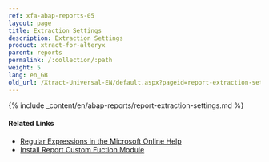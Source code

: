 ```yaml
---
ref: xfa-abap-reports-05
layout: page
title: Extraction Settings
description: Extraction Settings
product: xtract-for-alteryx
parent: reports
permalink: /:collection/:path
weight: 5
lang: en_GB
old_url: /Xtract-Universal-EN/default.aspx?pageid=report-extraction-settings
---
```


{% include _content/en/abap-reports/report-extraction-settings.md %}

#### Related Links
- [Regular Expressions in the Microsoft Online Help](http://msdn.microsoft.com/en-us/library/az24scfc.aspx)
- [Install Report Custom Fuction Module](../sap-customizing#installation-with-an-sap-transport)